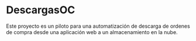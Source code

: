 # DescargasOC
Este proyecto es un piloto para una automatización de descarga de ordenes de compra desde una aplicación web a un almacenamiento en la nube.
